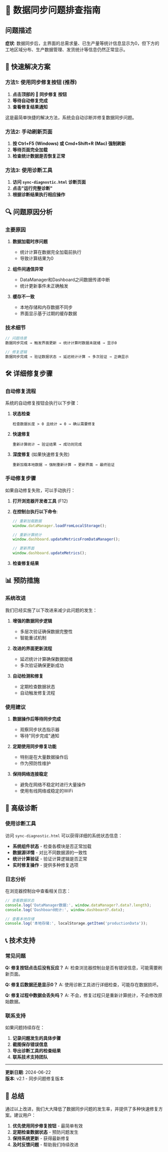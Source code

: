 # 🔧 数据同步问题排查指南

## 问题描述

**症状**: 数据同步后，主界面的总需求量、已生产量等统计信息显示为0，但下方的工地区域分布、生产数据管理、发货统计等信息仍然正常显示。

## 🚀 快速解决方案

### 方法1: 使用同步修复按钮 (推荐)

1. **点击顶部的 🔧 同步修复 按钮**
2. **等待自动修复完成**
3. **查看修复结果通知**

这是最简单快捷的解决方法，系统会自动诊断并修复数据同步问题。

### 方法2: 手动刷新页面

1. **按 Ctrl+F5 (Windows) 或 Cmd+Shift+R (Mac) 强制刷新**
2. **等待页面完全加载**
3. **检查统计数据是否恢复正常**

### 方法3: 使用诊断工具

1. **访问 `sync-diagnostic.html` 诊断页面**
2. **点击"运行完整诊断"**
3. **根据诊断结果执行相应操作**

## 🔍 问题原因分析

### 主要原因

1. **数据加载时序问题**
   - 统计计算在数据完全加载前执行
   - 导致计算结果为0

2. **组件间通信异常**
   - DataManager和Dashboard之间数据传递中断
   - 统计更新事件未正确触发

3. **缓存不一致**
   - 本地存储和内存数据不同步
   - 界面显示基于过期的缓存数据

### 技术细节

```javascript
// 问题场景
数据同步完成 → 触发界面更新 → 统计计算时数据未就绪 → 显示0

// 修复逻辑
数据同步完成 → 验证数据状态 → 延迟统计计算 → 多次验证 → 正确显示
```

## 🛠️ 详细修复步骤

### 自动修复流程

系统的自动修复按钮会执行以下步骤：

1. **状态检查**
   ```
   检查数据长度 > 0 且统计 = 0 → 确认需要修复
   ```

2. **快速修复**
   ```
   重新计算统计 → 验证结果 → 成功则完成
   ```

3. **深度修复** (如果快速修复失败)
   ```
   重新加载本地数据 → 强制重新计算 → 更新界面 → 最终验证
   ```

### 手动修复步骤

如果自动修复失败，可以手动执行：

1. **打开浏览器开发者工具** (F12)

2. **在控制台执行以下命令**:
   ```javascript
   // 重新加载数据
   window.dataManager.loadFromLocalStorage();
   
   // 重新计算统计
   window.dashboard.updateMetricsFromDataManager();
   
   // 更新界面
   window.dashboard.updateMetrics();
   ```

3. **检查修复结果**

## 📊 预防措施

### 系统改进

我们已经实施了以下改进来减少此问题的发生：

1. **增强的数据同步逻辑**
   - 多层次验证确保数据完整性
   - 智能重试机制

2. **改进的界面更新流程**
   - 延迟统计计算确保数据就绪
   - 多次验证确保更新成功

3. **自动检测和修复**
   - 定期检查数据状态
   - 自动触发修复流程

### 使用建议

1. **数据操作后等待同步完成**
   - 观察同步状态指示器
   - 等待"同步完成"通知

2. **定期使用同步修复功能**
   - 特别是在大量数据操作后
   - 作为预防性维护

3. **保持网络连接稳定**
   - 避免在网络不稳定时进行大量操作
   - 使用有线网络或稳定的WiFi

## 🔧 高级诊断

### 使用诊断工具

访问 `sync-diagnostic.html` 可以获得详细的系统状态信息：

- **系统组件状态** - 检查各模块是否正常加载
- **数据源详情** - 对比不同数据源的一致性
- **统计计算验证** - 验证计算逻辑是否正常
- **实时修复操作** - 提供多种修复选项

### 日志分析

在浏览器控制台中查看相关日志：

```javascript
// 查看数据状态
console.log('DataManager数据:', window.dataManager?.data?.length);
console.log('Dashboard统计:', window.dashboard?.data);

// 查看本地存储
console.log('本地存储:', localStorage.getItem('productionData'));
```

## 📞 技术支持

### 常见问题

**Q: 修复按钮点击后没有反应？**
A: 检查浏览器控制台是否有错误信息，可能需要刷新页面。

**Q: 修复后数据还是显示0？**
A: 使用诊断工具进行详细检查，可能存在数据损坏。

**Q: 修复过程中数据会丢失吗？**
A: 不会，修复过程只是重新计算统计，不会修改原始数据。

### 联系支持

如果问题持续存在：

1. **记录问题发生的具体步骤**
2. **截图保存错误信息**
3. **导出诊断工具的检查结果**
4. **联系技术支持团队**

---

**更新日期**: 2024-06-22  
**版本**: v2.1 - 同步问题修复版本

## 🎯 总结

通过以上改进，我们大大降低了数据同步问题的发生率，并提供了多种快速修复方案。建议用户：

1. **优先使用同步修复按钮** - 最简单有效
2. **定期检查数据状态** - 预防问题发生  
3. **保持系统更新** - 获得最新修复
4. **及时反馈问题** - 帮助我们持续改进
